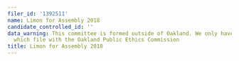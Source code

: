 ```yaml
---
filer_id: '1392511'
name: Limon for Assembly 2018
candidate_controlled_id: ''
data_warning: This committee is formed outside of Oakland. We only have data on committees
  which file with the Oakland Public Ethics Commission
title: Limon for Assembly 2018
---
```

